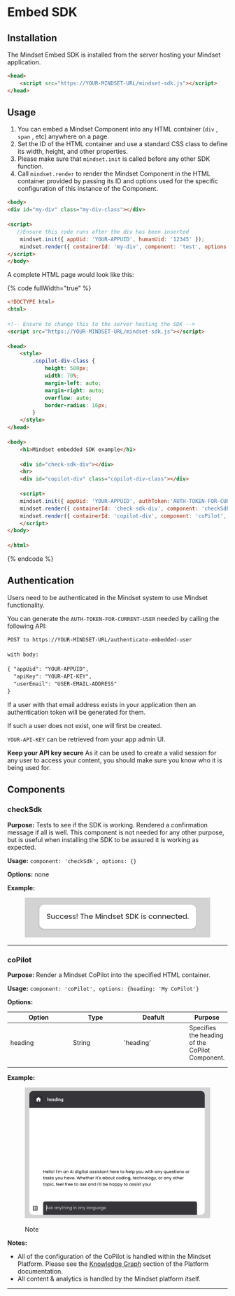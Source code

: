 # Embed SDK

## Installation

The Mindset Embed SDK is installed from the server hosting your Mindset application.

```html
<head>
    <script src="https://YOUR-MINDSET-URL/mindset-sdk.js"></script>
</head>
```

## Usage

1. You can embed a Mindset Component into any HTML container (`div` , `span` , etc) anywhere on a page.
2. Set the ID of the HTML container and use a standard CSS class to define its width, height, and other properties.
3. Please make sure that `mindset.init` is called before any other SDK function.
4. Call `mindset.render` to render the Mindset Component in the HTML container provided by passing its ID and options used for the specific configuration of this instance of the Component.

```html
<body>
<div id="my-div" class="my-div-class"></div>

<script>
   //Ensure this code runs after the div has been inserted 
    mindset.init({ appUid: 'YOUR-APPUID', humanUid: '12345' });
    mindset.render({ containerId: 'my-div', component: 'test', options: {} });        
</script>
</body>
```

A complete HTML page would look like this:

{% code fullWidth="true" %}
```html
<!DOCTYPE html>
<html>

<!-- Ensure to change this to the server hosting the SDK -->
<script src="https://YOUR-MINDSET-URL/mindset-sdk.js"></script>

<head>
    <style>
        .copilot-div-class {
            height: 500px;
            width: 70%;
            margin-left: auto;
            margin-right: auto;
            overflow: auto;
            border-radius: 16px;
        }
    </style>
</head>

<body>
    <h1>Mindset embedded SDK example</h1>

    <div id="check-sdk-div"></div>
    <hr>
    <div id="copilot-div" class="copilot-div-class"></div>

    <script>
    mindset.init({ appUid: 'YOUR-APPUID', authToken:'AUTH-TOKEN-FOR-CURRENT-USER' });
    mindset.render({ containerId: 'check-sdk-div', component: 'checkSdk', options: {} });
    mindset.render({ containerId: 'copilot-div', component: 'coPilot', options: {} });
    </script>    
</body>

</html>
```
{% endcode %}

## Authentication

Users need to be authenticated in the Mindset system to use Mindset functionality.

You can generate the `AUTH-TOKEN-FOR-CURRENT-USER` needed by calling the following API:

```html
POST to https://YOUR-MINDSET-URL/authenticate-embedded-user

with body:

{ "appUid": "YOUR-APPUID",
  "apiKey": "YOUR-API-KEY", 
  "userEmail": "USER-EMAIL-ADDRESS"
}
```

If a user with that email address exists in your application then an authentication token will be generated for them.

If such a user does not exist, one will first be created.

`YOUR-API-KEY` can be retrieved from your app admin UI.

**Keep your API key secure** As it can be used to create a valid session for any user to access your content, you should make sure you know who it is being used for.

## Components

### checkSdk

**Purpose:** Tests to see if the SDK is working. Rendered a confirmation message if all is well. This component is not needed for any other purpose, but is useful when installing the SDK to be assured it is working as expected.

**Usage:** `component: 'checkSdk', options: {}`

**Options:** none

**Example:**

<figure><img src="../../.gitbook/assets/image (4).png" alt=""><figcaption></figcaption></figure>

***

### coPilot

**Purpose:** Render a Mindset CoPilot into the specified HTML container.

**Usage:** `component: 'coPilot', options: {heading: 'My CoPilot'}`

**Options:**

<table><thead><tr><th width="130">Option</th><th width="103">Type</th><th width="136">Deafult</th><th>Purpose</th></tr></thead><tbody><tr><td>heading</td><td>String</td><td>'heading'</td><td>Specifies the heading of the CoPilot Component.</td></tr><tr><td></td><td></td><td></td><td></td></tr><tr><td></td><td></td><td></td><td></td></tr></tbody></table>

**Example:**

<figure><img src="../../.gitbook/assets/image (5).png" alt=""><figcaption><p>Note</p></figcaption></figure>

**Notes:**

* All of the configuration of the CoPilot is handled within the Mindset Platform. Please see the [Knowledge Graph](../../platform/features/knowledge-graph-workflow/) section of the Platform documentation.
* All content & analytics is handled by the Mindset platform itself.

***
